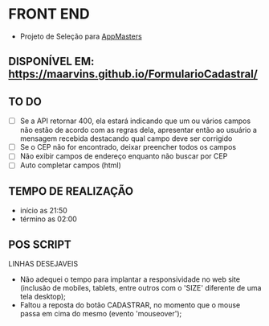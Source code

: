 # FRONT END
- Projeto de Seleção para [AppMasters](https://appmasters.io/pt/)

## DISPONÍVEL EM: https://maarvins.github.io/FormularioCadastral/

## TO DO
+ [ ]  Se a API retornar 400, ela estará indicando que um ou vários campos não estão de acordo com as regras dela, apresentar então ao usuário a mensagem recebida destacando qual campo deve ser corrigido
+ [ ] Se o CEP não for encontrado, deixar preencher todos os campos
+ [ ] Não exibir campos de endereço enquanto não buscar por CEP
+ [ ] Auto completar campos (html)

## TEMPO DE REALIZAÇÃO
- início as 21:50
- término as 02:00

## POS SCRIPT
LINHAS DESEJAVEIS
- Não adequei o tempo para implantar a responsividade no web site (inclusão de mobiles, tablets, entre outros com o 'SIZE' diferente de uma tela desktop);
- Faltou a reposta do botão CADASTRAR, no momento que o mouse passa em cima do mesmo (evento 'mouseover');

